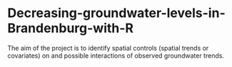 # Decreasing-groundwater-levels-in-Brandenburg-with-R
The aim of the project is to identify spatial controls (spatial trends or covariates) on and possible interactions of observed groundwater trends.
